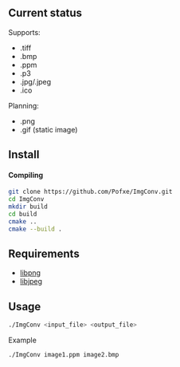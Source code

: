 ## Current status ##

Supports:
- .tiff
- .bmp
- .ppm
- .p3
- .jpg/.jpeg
- .ico
  
Planning:
- .png
- .gif (static image)

## Install ##


#### Compiling

```bash
git clone https://github.com/Pofxe/ImgConv.git
cd ImgConv
mkdir build
cd build
cmake ..
cmake --build .
```

## Requirements ##

- [libpng](https://github.com/pnggroup/libpng.git)
- [libjpeg](https://github.com/winlibs/libjpeg.git)

## Usage ##

```bash
./ImgConv <input_file> <output_file>
```
Example
```bash
./ImgConv image1.ppm image2.bmp
```
